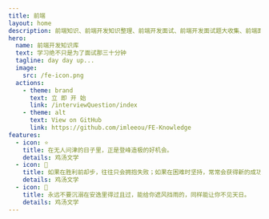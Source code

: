 ```yaml
---
title: 前端
layout: home
description: 前端知识、前端开发知识整理、前端开发面试、前端开发面试题大收集、前端面试集锦，适用于各阶段前端开发人员的知识库。
hero:
  name: 前端开发知识库
  text: 学习绝不只是为了面试那三十分钟
  tagline: day day up...
  image: 
    src: /fe-icon.png
  actions:
    - theme: brand
      text: 立 即 开 始
      link: /interviewQuestion/index
    - theme: alt
      text: View on GitHub
      link: https://github.com/imleeou/FE-Knowledge
features:
  - icon: ⭐️
    title: 在无人问津的日子里，正是登峰造极的好机会。
    details: 鸡汤文学
  - icon: 🖖
    title: 如果在胜利前却步，往往只会拥抱失败；如果在困难时坚持，常常会获得新的成功。
    details: 鸡汤文学
  - icon: 💪
    title: 永远不要沉溺在安逸里得过且过，能给你遮风挡雨的，同样能让你不见天日。
    details: 鸡汤文学
---
```




